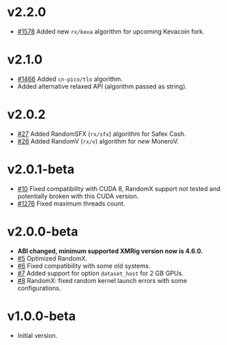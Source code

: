 # v2.2.0
- [#1578](https://github.com/xmrig/xmrig/pull/1578) Added new `rx/keva` algorithm for upcoming Kevacoin fork.

# v2.1.0
- [#1466](https://github.com/xmrig/xmrig/pull/1466) Added `cn-pico/tlo` algorithm.
- Added alternative relaxed API (algorithm passed as string).

# v2.0.2
- [#27](https://github.com/xmrig/xmrig-cuda/pull/27) Added RandomSFX (`rx/sfx`) algorithm for Safex Cash.
- [#28](https://github.com/xmrig/xmrig-cuda/pull/28) Added RandomV (`rx/v`) algorithm for *new* MoneroV.

# v2.0.1-beta
- [#10](https://github.com/xmrig/xmrig-cuda/pull/10) Fixed compatibility with CUDA 8, RandomX support not tested and potentially broken with this CUDA version.
- [#1276](https://github.com/xmrig/xmrig/issues/1276) Fixed maximum threads count.

# v2.0.0-beta
- **ABI changed, minimum supported XMRig version now is 4.6.0.**
- [#5](https://github.com/xmrig/xmrig-cuda/pull/5) Optimized RandomX.
- [#6](https://github.com/xmrig/xmrig-cuda/issues/6) Fixed compatibility with some old systems.
- [#7](https://github.com/xmrig/xmrig-cuda/pull/7) Added support for option `dataset_host` for 2 GB GPUs.
- [#8](https://github.com/xmrig/xmrig-cuda/pull/8) RandomX: fixed random kernel launch errors with some configurations.

# v1.0.0-beta
- Initial version.
